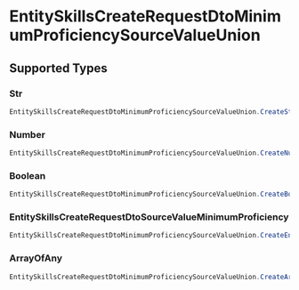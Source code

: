 # EntitySkillsCreateRequestDtoMinimumProficiencySourceValueUnion


## Supported Types

### Str

```csharp
EntitySkillsCreateRequestDtoMinimumProficiencySourceValueUnion.CreateStr(/* values here */);
```

### Number

```csharp
EntitySkillsCreateRequestDtoMinimumProficiencySourceValueUnion.CreateNumber(/* values here */);
```

### Boolean

```csharp
EntitySkillsCreateRequestDtoMinimumProficiencySourceValueUnion.CreateBoolean(/* values here */);
```

### EntitySkillsCreateRequestDtoSourceValueMinimumProficiency

```csharp
EntitySkillsCreateRequestDtoMinimumProficiencySourceValueUnion.CreateEntitySkillsCreateRequestDtoSourceValueMinimumProficiency(/* values here */);
```

### ArrayOfAny

```csharp
EntitySkillsCreateRequestDtoMinimumProficiencySourceValueUnion.CreateArrayOfAny(/* values here */);
```
